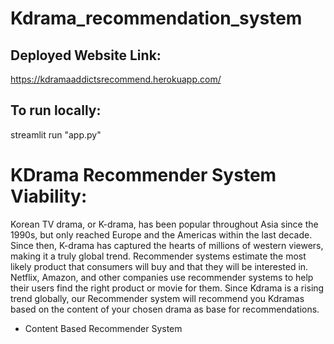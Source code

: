 ﻿# Kdrama_recommendation_system
## Deployed Website Link:
https://kdramaaddictsrecommend.herokuapp.com/
## To run locally:
streamlit run "app.py"

# KDrama Recommender System Viability:
Korean TV drama, or K-drama, has been popular throughout Asia since the 1990s, but only reached Europe and the Americas within the last decade. Since then, K-drama has captured the hearts of millions of western viewers, making it a truly global trend.
Recommender systems estimate the most likely product that consumers will buy and that they will be interested in. Netflix, Amazon, and other companies use recommender systems to help their users find the right product or movie for them. Since Kdrama is a rising trend globally, our Recommender system will recommend you Kdramas based on the content of your chosen drama as base for recommendations.

* Content Based Recommender System
